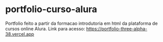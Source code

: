# portfolio-curso-alura
 Portfolio feito a partir da formacao introdutoria em html da plataforma de cursos online Alura. Link para acesso: https://portfolio-three-alpha-38.vercel.app

